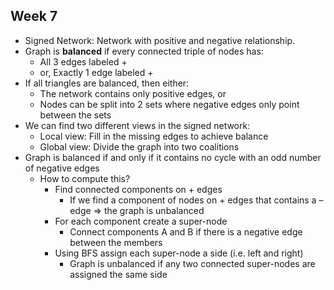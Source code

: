 ## Week 7
* Signed Network: Network with positive and negative relationship.
* Graph is **balanced** if every connected triple of nodes has:
  * All 3 edges labeled +
  * or, Exactly 1 edge labeled +
* If all triangles are balanced, then either:
  * The network contains only positive edges, or
  * Nodes can be split into 2 sets where negative edges only point between the sets
* We can find two different views in the signed network:
  * Local view: Fill in the missing edges to achieve balance
  * Global view: Divide the graph into two coalitions
* Graph is balanced if and only if it contains no cycle with an odd number of negative edges
  * How to compute this?
    * Find connected components on + edges
      * If we find a component of nodes on + edges that contains a – edge => the graph is unbalanced
    * For each component create a super-node
      * Connect components A and B if there is a negative edge between the members
    * Using BFS assign each super-node a side (i.e. left and right)
      * Graph is unbalanced if any two connected super-nodes are assigned the same side
